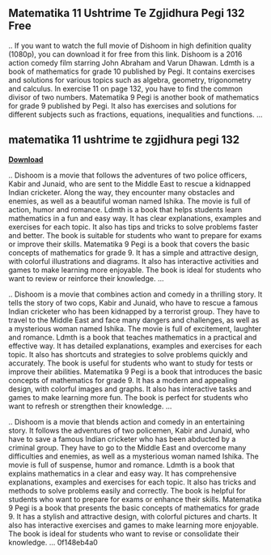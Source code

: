 ## Matematika 11 Ushtrime Te Zgjidhura Pegi 132 Free

  
.. If you want to watch the full movie of Dishoom in high definition quality (1080p), you can download it for free from this link. Dishoom is a 2016 action comedy film starring John Abraham and Varun Dhawan. Ldmth is a book of mathematics for grade 10 published by Pegi. It contains exercises and solutions for various topics such as algebra, geometry, trigonometry and calculus. In exercise 11 on page 132, you have to find the common divisor of two numbers. Matematika 9 Pegi is another book of mathematics for grade 9 published by Pegi. It also has exercises and solutions for different subjects such as fractions, equations, inequalities and functions. ...
 
## matematika 11 ushtrime te zgjidhura pegi 132


[**Download**](https://climmulponorc.blogspot.com/?c=2tLaMd)

  
.. Dishoom is a movie that follows the adventures of two police officers, Kabir and Junaid, who are sent to the Middle East to rescue a kidnapped Indian cricketer. Along the way, they encounter many obstacles and enemies, as well as a beautiful woman named Ishika. The movie is full of action, humor and romance. Ldmth is a book that helps students learn mathematics in a fun and easy way. It has clear explanations, examples and exercises for each topic. It also has tips and tricks to solve problems faster and better. The book is suitable for students who want to prepare for exams or improve their skills. Matematika 9 Pegi is a book that covers the basic concepts of mathematics for grade 9. It has a simple and attractive design, with colorful illustrations and diagrams. It also has interactive activities and games to make learning more enjoyable. The book is ideal for students who want to review or reinforce their knowledge. ...
  
.. Dishoom is a movie that combines action and comedy in a thrilling story. It tells the story of two cops, Kabir and Junaid, who have to rescue a famous Indian cricketer who has been kidnapped by a terrorist group. They have to travel to the Middle East and face many dangers and challenges, as well as a mysterious woman named Ishika. The movie is full of excitement, laughter and romance. Ldmth is a book that teaches mathematics in a practical and effective way. It has detailed explanations, examples and exercises for each topic. It also has shortcuts and strategies to solve problems quickly and accurately. The book is useful for students who want to study for tests or improve their abilities. Matematika 9 Pegi is a book that introduces the basic concepts of mathematics for grade 9. It has a modern and appealing design, with colorful images and graphs. It also has interactive tasks and games to make learning more fun. The book is perfect for students who want to refresh or strengthen their knowledge. ...
  
.. Dishoom is a movie that blends action and comedy in an entertaining story. It follows the adventures of two policemen, Kabir and Junaid, who have to save a famous Indian cricketer who has been abducted by a criminal group. They have to go to the Middle East and overcome many difficulties and enemies, as well as a mysterious woman named Ishika. The movie is full of suspense, humor and romance. Ldmth is a book that explains mathematics in a clear and easy way. It has comprehensive explanations, examples and exercises for each topic. It also has tricks and methods to solve problems easily and correctly. The book is helpful for students who want to prepare for exams or enhance their skills. Matematika 9 Pegi is a book that presents the basic concepts of mathematics for grade 9. It has a stylish and attractive design, with colorful pictures and charts. It also has interactive exercises and games to make learning more enjoyable. The book is ideal for students who want to revise or consolidate their knowledge. ...
 0f148eb4a0
